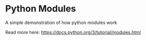 # Python Modules

A simple demonstration of how python modules work

Read more here: https://docs.python.org/3/tutorial/modules.html
